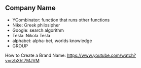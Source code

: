 ## Company Name
- YCombinator: function that runs other functions
- Nike: Greek philosipher
- Google: search algorithm
- Tesla: Nikola Tesla
- alphabet: alpha-bet, worlds knowledge
- <Family> GROUP

  
How to Create a Brand Name: https://www.youtube.com/watch?v=rzbXht7MJVM
